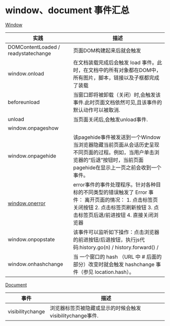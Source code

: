 # window、document 事件汇总

[Window](https://developer.mozilla.org/zh-CN/docs/Web/API/Window)

|实践|描述|
|---|---|
|DOMContentLoaded / readystatechange|页面DOM构建起来后就会触发|
|window.onload|在文档装载完成后会触发  load 事件。此时，在文档中的所有对象都在DOM中，所有图片，脚本，链接以及子框都完成了装载|
|beforeunload|当窗口即将被卸载（关闭）时,会触发该事件.此时页面文档依然可见,且该事件的默认动作可以被取消.|
|unload|当页面关闭后,会触发unload事件. |
|window.onpageshow||
|window.onpagehide|该pagehide事件被发送到一个Window当浏览器隐藏当前页面从会话历史呈现不同页面的过程。例如，当用户单击浏览器的“后退”按钮时，当前页面pagehide在显示上一页之前会收到一个事件。|
|[window.onerror](https://developer.mozilla.org/zh-CN/docs/Web/API/GlobalEventHandlers/onerror)|error事件的事件处理程序。针对各种目标的不同类型的错误触发了 Error 事件： 离开页面的情况：  1. 点击标签页关闭按钮  2. 点击标签页刷新按钮  3. 点击标签页后退/前进按钮  4. 直接关闭浏览器	|
|window.onpopstate|该事件可以监听如下操作：点击浏览器的前进按钮/后退按钮，执行js代码:history.go(n) / history.forward() /|
|window.onhashchange|当 一个窗口的 hash （URL 中 # 后面的部分）改变时就会触发 hashchange 事件（参见 location.hash）。|


[Document](https://developer.mozilla.org/zh-CN/docs/Web/API/Document)

|事件|描述|
|---|---|
| visibilitychange |浏览器标签页被隐藏或显示的时候会触发visibilitychange事件.|

	